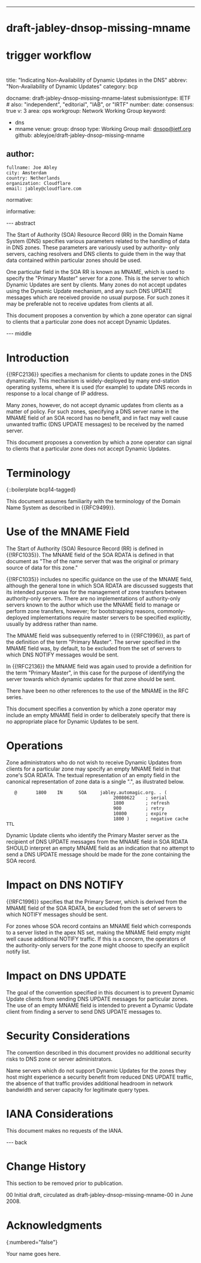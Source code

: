 ---
###
# draft-jabley-dnsop-missing-mname
#
# trigger workflow
#
###

title: "Indicating Non-Availability of Dynamic Updates in the DNS"
abbrev: "Non-Availability of Dynamic Updates"
category: bcp

docname: draft-jabley-dnsop-missing-mname-latest
submissiontype: IETF  # also: "independent", "editorial", "IAB", or "IRTF"
number:
date:
consensus: true
v: 3
area: ops
workgroup: Network Working Group
keyword:
 - dns
 - mname
venue:
  group: dnsop
  type: Working Group
  mail: dnsop@ietf.org
  github: ableyjoe/draft-jabley-dnsop-missing-mname

author:
 -
    fullname: Joe Abley
    city: Amsterdam
    country: Netherlands
    organization: Cloudflare
    email: jabley@cloudflare.com

normative:

informative:

--- abstract

The Start of Authority (SOA) Resource Record (RR) in the Domain Name
System (DNS) specifies various parameters related to the handling of
data in DNS zones.  These parameters are variously used by authority-
only servers, caching resolvers and DNS clients to guide them in the
way that data contained within particular zones should be used.

One particular field in the SOA RR is known as MNAME, which is used
to specify the "Primary Master" server for a zone.  This is the
server to which Dynamic Updates are sent by clients.  Many zones do
not accept updates using the Dynamic Update mechanism, and any such
DNS UPDATE messages which are received provide no usual purpose.  For
such zones it may be preferable not to receive updates from clients
at all.

This document proposes a convention by which a zone operator can
signal to clients that a particular zone does not accept Dynamic
Updates.

--- middle

# Introduction

{{!RFC2136}} specifies a mechanism for clients to update zones in the
DNS dynamically.  This mechanism is widely-deployed by many
end-station operating systems, where it is used (for example) to update
DNS records in response to a local change of IP address.

Many zones, however, do not accept dynamic updates from clients as a
matter of policy.  For such zones, specifying a DNS server name in
the MNAME field of an SOA record has no benefit, and in fact may well
cause unwanted traffic (DNS UPDATE messages) to be received by the
named server.

This document proposes a convention by which a zone operator can
signal to clients that a particular zone does not accept Dynamic
Updates.

# Terminology

{::boilerplate bcp14-tagged}

This document assumes familiarity with the terminology of the Domain
Name System as described in {{RFC9499}}.

# Use of the MNAME Field

The Start of Authority (SOA) Resource Record (RR) is defined in
{{!RFC1035}}.  The MNAME field of the SOA RDATA is defined in that
document as "The <domain-name> of the name server that was the
original or primary source of data for this zone."

{{!RFC1035}} includes no specific guidance on the use of the MNAME
field, although the general tone in which SOA RDATA are discussed
suggests that its intended purpose was for the management of zone
transfers between authority-only servers.  There are no
implementations of authority-only servers known to the author which
use the MNAME field to manage or perform zone transfers, however; for
bootstrapping reasons, commonly-deployed implementations require
master servers to be specified explicitly, usually by address rather
than name.

The MNAME field was subsequently referred to in {{!RFC1996}}, as part of
the definition of the term "Primary Master".  The server specified in
the MNAME field was, by default, to be excluded from the set of
servers to which DNS NOTIFY messages would be sent.

In {{!RFC2136}} the MNAME field was again used to provide a definition
for the term "Primary Master", in this case for the purpose of
identifying the server towards which dynamic updates for that zone
should be sent.

There have been no other references to the use of the MNAME in the
RFC series.

This document specifies a convention by which a zone operator may
include an empty MNAME field in order to deliberately specify that
there is no appropriate place for Dynamic Updates to be sent.

# Operations

Zone administrators who do not wish to receive Dynamic Updates from
clients for a particular zone may specify an empty MNAME field in
that zone's SOA RDATA.  The textual representation of an empty field
in the canonical representation of zone data is a single ".", as
illustrated below.

~~~
   @       1800    IN      SOA     jabley.automagic.org. . (
                                        20080622    ; serial
                                        1800        ; refresh
                                        900         ; retry
                                        10800       ; expire
                                        1800 )      ; negative cache TTL
~~~

Dynamic Update clients who identify the Primary Master server as the
recipient of DNS UPDATE messages from the MNAME field in SOA RDATA
SHOULD interpret an empty MNAME field as an indication that no
attempt to send a DNS UPDATE message should be made for the zone
containing the SOA record.

# Impact on DNS NOTIFY

{{!RFC1996}} specifies that the Primary Server, which is derived from
the MNAME field of the SOA RDATA, be excluded from the set of servers
to which NOTIFY messages should be sent.

For zones whose SOA record contains an MNAME field which corresponds
to a server listed in the apex NS set, making the MNAME field empty
might well cause additional NOTIFY traffic.  If this is a concern,
the operators of the authority-only servers for the zone might choose
to specify an explicit notify list.

# Impact on DNS UPDATE

The goal of the convention specified in this document is to prevent
Dynamic Update clients from sending DNS UPDATE messages for
particular zones.  The use of an empty MNAME field is intended to
prevent a Dynamic Update client from finding a server to send DNS
UPDATE messages to.

# Security Considerations

The convention described in this document provides no additional
security risks to DNS zone or server administrators.

Name servers which do not support Dynamic Updates for the zones they
host might experience a security benefit from reduced DNS UPDATE
traffic, the absence of that traffic provides additional headroom in
network bandwidth and server capacity for legitimate query types.

# IANA Considerations

This document makes no requests of the IANA.

--- back

# Change History

This section to be removed prior to publication.

00 Initial draft, circulated as draft-jabley-dnsop-missing-mname-00 in
June 2008.

# Acknowledgments
{:numbered="false"}

Your name goes here.
